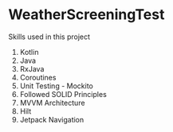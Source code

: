 # WeatherScreeningTest

Skills used in this project

1. Kotlin
2. Java
3. RxJava
4. Coroutines
5. Unit Testing - Mockito
6. Followed SOLID Principles
7. MVVM Architecture
8. Hilt
9. Jetpack Navigation
